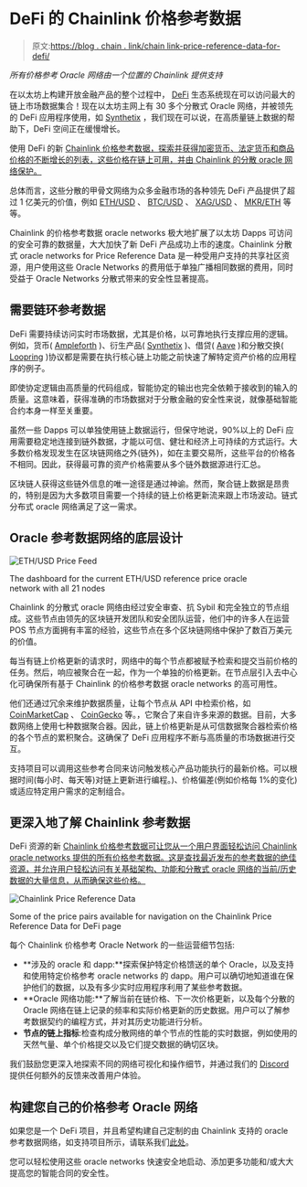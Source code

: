 # DeFi 的 Chainlink 价格参考数据

> 原文:[https://blog . chain . link/chain link-price-reference-data-for-defi/](https://blog.chain.link/chainlink-price-reference-data-for-defi/)

*所有价格参考 Oracle 网络由一个位置的 Chainlink 提供支持*

在以太坊上构建开放金融产品的整个过程中， [DeFi](https://defi.chain.link/) 生态系统现在可以访问最大的链上市场数据集合！现在以太坊主网上有 30 多个分散式 Oracle 网络，并被领先的 DeFi 应用程序使用，如 [Synthetix](https://blog.synthetix.io/chainlink-decentralizes-first-wave-of-synthetix-price-feeds/) ，我们现在可以说，在高质量链上数据的帮助下，DeFi 空间正在缓慢增长。

使用 DeFi 的新 [Chainlink 价格参考数据，探索并获得加密货币、法定货币和商品价格的不断增长的列表，这些价格在链上可用，并由 Chainlink 的分散 oracle 网络保护。](https://feeds.chain.link/)

总体而言，这些分散的甲骨文网络为众多金融市场的各种领先 DeFi 产品提供了超过 1 亿美元的价值，例如 [ETH/USD](https://feeds.chain.link/eth-usd) 、 [BTC/USD](https://feeds.chain.link/btc-usd) 、 [XAG/USD](https://feeds.chain.link/xag-usd) 、 [MKR/ETH](https://feeds.chain.link/mkr-eth) 等等。

Chainlink 的价格参考数据 oracle networks 极大地扩展了以太坊 Dapps 可访问的安全可靠的数据量，大大加快了新 DeFi 产品成功上市的速度。Chainlink 分散式 oracle networks for Price Reference Data 是一种受用户支持的共享社区资源，用户使用这些 Oracle Networks 的费用低于单独广播相同数据的费用，同时受益于 Oracle Networks 分散式带来的安全性显著提高。

## 需要链环参考数据

DeFi 需要持续访问实时市场数据，尤其是价格，以可靠地执行支撑应用的逻辑。例如，货币( [Ampleforth](https://medium.com/ampleforth/the-ampleforth-chainlink-oracle-integration-is-going-live-16053ccdebd5) )、衍生产品( [Synthetix](https://www.youtube.com/watch?v=YWR3qENDebg) )、借贷( [Aave](https://medium.com/aave/the-aave-oracle-network-powered-by-chainlink-is-now-live-45bb8a5a8c4e) )和分散交换( [Loopring](https://medium.com/loopring-protocol/chainlink-and-loopring-collaborate-on-oracles-for-zkrollup-dex-protocol-c1c8094afc27) )协议都是需要在执行核心链上功能之前快速了解特定资产价格的应用程序的例子。

即使协定逻辑由高质量的代码组成，智能协定的输出也完全依赖于接收到的输入的质量。这意味着，获得准确的市场数据对于分散金融的安全性来说，就像基础智能合约本身一样至关重要。

虽然一些 Dapps 可以单独使用链上数据运行，但保守地说，90%以上的 DeFi 应用需要稳定地连接到链外数据，才能以可信、健壮和经济上可持续的方式运行。大多数价格发现发生在区块链网络之外(链外)，如在主要交易所，这些平台的价格各不相同。因此，获得最可靠的资产价格需要从多个链外数据源进行汇总。

区块链人获得这些链外信息的唯一途径是通过神谕。然而，聚合链上数据是昂贵的，特别是因为大多数项目需要一个持续的链上价格更新流来跟上市场波动。链式分布式 oracle 网络满足了这一需求。

## Oracle 参考数据网络的底层设计

![ETH/USD Price Feed](../Images/290c11db07af7f85987a832c31f2ac9f.png)

<figcaption id="caption-attachment-508" class="wp-caption-text">The dashboard for the current ETH/USD reference price oracle network with all 21 nodes</figcaption>



Chainlink 的分散式 oracle 网络由经过安全审查、抗 Sybil 和完全独立的节点组成。这些节点由领先的区块链开发团队和安全团队运营，他们中的许多人在运营 POS 节点方面拥有丰富的经验，这些节点在多个区块链网络中保护了数百万美元的价值。

每当有链上价格更新的请求时，网络中的每个节点都被赋予检索和提交当前价格的任务。然后，响应被聚合在一起，作为一个单独的价格更新。在节点层引入去中心化可确保所有基于 Chainlink 的价格参考数据 oracle networks 的高可用性。

他们还通过冗余来维护数据质量，让每个节点从 API 中检索价格，如 [CoinMarketCap](https://docs.chain.link/docs/coinmarketcap-chainlink-ethereum-mainnet) 、 [CoinGecko](https://blog.coingecko.com/coingecko-to-provide-cryptocurrency-market-data-for-chainlink/) 等。，它聚合了来自许多来源的数据。目前，大多数网络上使用七种数据聚合器。因此，链上价格更新是从可信数据聚合器检索价格的各个节点的累积聚合。这确保了 DeFi 应用程序不断与高质量的市场数据进行交互。

支持项目可以调用这些参考合同来访问触发核心产品功能执行的最新价格。可以根据时间(每小时、每天等)对链上更新进行编程。)、价格偏差(例如价格每 1%的变化)或适应特定用户需求的定制组合。

## 更深入地了解 Chainlink 参考数据

DeFi 资源的新 [Chainlink 价格参考数据可让您从一个用户界面轻松访问 Chainlink oracle networks 提供的所有价格参考数据。这是查找最近发布的参考数据的绝佳资源，并允许用户轻松访问有关基础架构、功能和分散式 oracle 网络的当前/历史数据的大量信息，从而确保这些价格。](https://feeds.chain.link/)

![Chainlink Price Reference Data](../Images/aaf12f8ada8bd5886c635851237f3b6d.png)

<figcaption id="caption-attachment-510" class="wp-caption-text">Some of the price pairs available for navigation on the Chainlink Price Reference Data for DeFi page</figcaption>



每个 Chainlink 价格参考 Oracle Network 的一些运营细节包括:

*   **涉及的 oracle 和 dapp:**探索保护特定价格馈送的单个 Oracle，以及支持和使用特定价格参考 oracle networks 的 dapp。用户可以确切地知道谁在保护他们的数据，以及有多少实时应用程序利用了某些参考数据。
*   **Oracle 网络功能:**了解当前在链价格、下一次价格更新，以及每个分散的 Oracle 网络在链上记录的频率和实际价格更新的历史数据。用户可以了解参考数据契约的编程方式，并对其历史功能进行分析。
*   **节点的链上指标**:检查构成分散网络的单个节点的性能的实时数据，例如使用的天然气量、单个价格提交以及它们提交数据的确切区块。

我们鼓励您更深入地探索不同的网络可视化和操作细节，并通过我们的 [Discord](https://discordapp.com/invite/aSK4zew) 提供任何额外的反馈来改善用户体验。

## 构建您自己的价格参考 Oracle 网络

如果您是一个 DeFi 项目，并且希望构建自己定制的由 Chainlink 支持的 oracle 参考数据网络，如支持项目所示，请联系我们[此处](https://chainlinkcommunity.typeform.com/to/XcgLVP)。

您可以轻松使用这些 oracle networks 快速安全地启动、添加更多功能和/或大大提高您的智能合同的安全性。